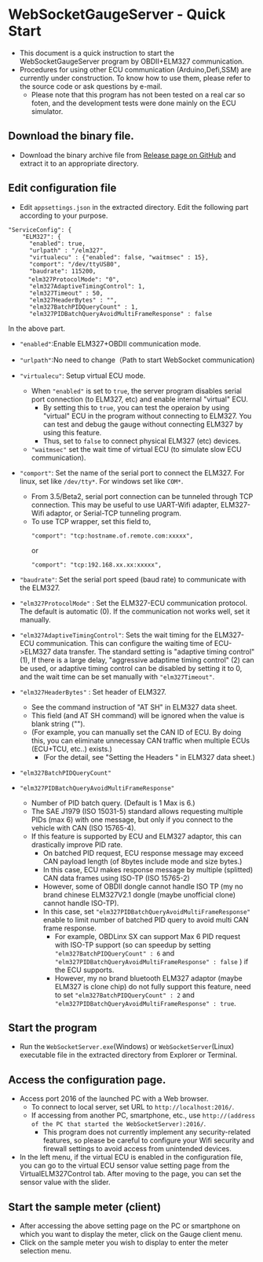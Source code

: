 # WebSocketGaugeServer - Quick Start
* This document is a quick instruction to start the WebSocketGaugeServer program by OBDII+ELM327 communication.
* Procedures for using other ECU communication (Arduino,Defi,SSM) are currently under construction. To know how to use them, please refer to the source code or ask questions by e-mail.
    * Please note that this program has not been tested on a real car so foten, and the development tests were done mainly on the ECU simulator.

## Download the binary file.
* Download the binary archive file from [Release page on GitHub](https://github.com/sugiuraii/WebSocketGaugeServer/releases/) and extract it to an appropriate directory.

## Edit configuration file
* Edit `appsettings.json` in the extracted directory. Edit the following part according to your purpose.
```jsonc
"ServiceConfig": {
    "ELM327": {
      "enabled": true,
      "urlpath" : "/elm327",
      "virtualecu" : {"enabled": false, "waitmsec" : 15},
      "comport": "/dev/ttyUSB0",
      "baudrate": 115200,
　    "elm327ProtocolMode": "0",
      "elm327AdaptiveTimingControl": 1,
      "elm327Timeout" : 50,
      "elm327HeaderBytes" : "",
      "elm327BatchPIDQueryCount" : 1,
      "elm327PIDBatchQueryAvoidMultiFrameResponse" : false
```
In the above part.
* `"enabled"`:Enable ELM327+OBDII communication mode.
* `"urlpath"`:No need to change（Path to start WebSocket communication)
* `"virtualecu"`: Setup virtual ECU mode. 
    * When `"enabled"` is set to `true`, the server program disables serial port connection (to ELM327, etc) and enable internal "virtual" ECU.
        * By setting this to `true`, you can test the operaion by using "virtual" ECU in the program without connecting to ELM327. You can test and debug the gauge without connecting ELM327 by using this feature.
        * Thus, set to `false` to connect physical ELM327 (etc) devices.
    * `"waitmsec"` set the wait time of virtual ECU (to simulate slow ECU communication).
    
* `"comport"`: Set the name of the serial port to connect the ELM327. For linux, set like `/dev/tty*`. For windows set like `COM*`.
    * From 3.5/Beta2, serial port connection can be tunneled through TCP connection. This may be useful to use UART-Wifi adapter, ELM327-Wifi adaptor, or Serial-TCP tunneling program.
    * To use TCP wrapper, set this field to,
        ```jsonc
        "comport": "tcp:hostname.of.remote.com:xxxxx",
        ``` 
        or
        ```jsonc
        "comport": "tcp:192.168.xx.xx:xxxxx",
        ```
* `"baudrate"`: Set the serial port speed (baud rate) to communicate with the ELM327.
* `"elm327ProtocolMode"` : Set the ELM327-ECU communication protocol. The default is automatic (0). If the communication not works well, set it manually.
* `"elm327AdaptiveTimingControl"`: Sets the wait timing for the ELM327-ECU communication. This can configure the waiting time of ECU->ELM327 data transfer. The standard setting is "adaptive timing control" (1), If there is a large delay, "aggressive adaptime timing control" (2) can be used, or adaptive timing control can be disabled by setting it to 0, and the wait time can be set manually with `"elm327Timeout"`.
* `"elm327HeaderBytes"` : Set header of ELM327.
    * See the command instruction of "AT SH" in ELM327 data sheet.
    * This field (and AT SH command) will be ignored when the value is blank string ("").
    * (For example, you can manually set the CAN ID of ECU. By doing this, you can eliminate unnecessay CAN traffic when multiple ECUs (ECU+TCU, etc..) exists.)
       * (For the detail, see "Setting the Headers " in ELM327 data sheet.) 
* `"elm327BatchPIDQueryCount"`
* `"elm327PIDBatchQueryAvoidMultiFrameResponse"`
    * Number of PID batch query. (Default is 1 Max is 6.)
    * The SAE J1979 (ISO 15031-5) standard allows requesting multiple PIDs (max 6) with one message, but only if you connect to the vehicle with CAN (ISO 15765-4).
    * If this feature is supported by ECU and ELM327 adaptor, this can drastically improve PID rate.
        * On batched PID request, ECU response message may exceed CAN payload length (of 8bytes include mode and size bytes.)
        * In this case, ECU makes response message by multiple (splitted) CAN data frames using ISO-TP (ISO 15765-2)
        *  However, some of OBDII dongle cannot handle ISO TP (my no brand chinese ELM327V2.1 dongle (maybe unofficial clone) cannot handle ISO-TP).
        * In this case, set `"elm327PIDBatchQueryAvoidMultiFrameResponse"` enable to limit number of batched PID query to avoid multi CAN frame response.
            * For example, OBDLinx SX can support Max 6 PID request with ISO-TP support (so can speedup by setting `"elm327BatchPIDQueryCount" : 6` and `"elm327PIDBatchQueryAvoidMultiFrameResponse" : false` ) if the ECU supports. 
            * However, my no brand bluetooth ELM327 adaptor (maybe ELM327 is clone chip) do not fully support this feature, need to set `"elm327BatchPIDQueryCount" : 2` and `"elm327PIDBatchQueryAvoidMultiFrameResponse" : true`.

## Start the program
* Run the `WebSocketServer.exe`(Windows) or `WebSocketServer`(Linux) executable file in the extracted directory from Explorer or Terminal.

## Access the configuration page.
* Access port 2016 of the launched PC with a Web browser.
    * To connect to local server, set URL to `http://localhost:2016/`.
    * If accessing from another PC, smartphone, etc., use `http://(address of the PC that started the WebSocketServer):2016/`.
        * This program does not currently implement any security-related features, so please be careful to configure your Wifi security and firewall settings to avoid access from unintended devices.
* In the left menu, if the virtual ECU is enabled in the configuration file, you can go to the virtual ECU sensor value setting page from the VirtualELM327Control tab. After moving to the page, you can set the sensor value with the slider.

## Start the sample meter (client)
* After accessing the above setting page on the PC or smartphone on which you want to display the meter, click on the Gauge client menu.
* Click on the sample meter you wish to display to enter the meter selection menu.
